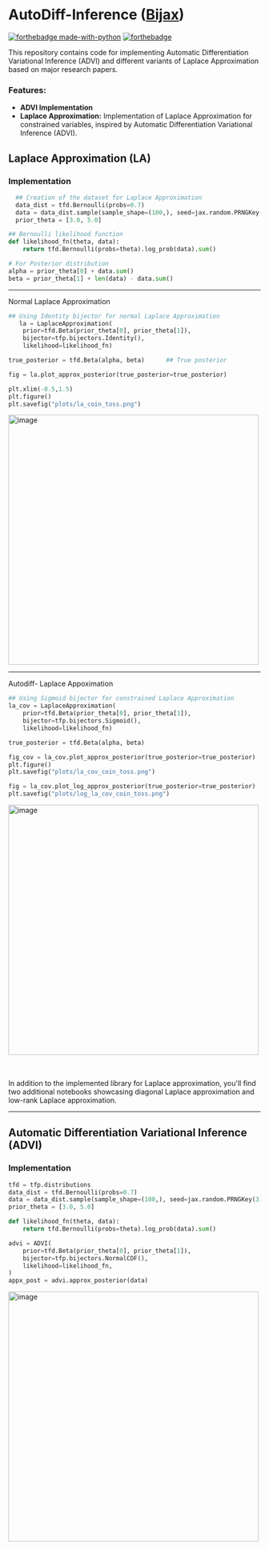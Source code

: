 # AutoDiff-Inference ([Bijax](https://github.com/patel-zeel/bijax))
[![forthebadge made-with-python](http://ForTheBadge.com/images/badges/made-with-python.svg)](https://www.python.org/)
[![forthebadge](https://forthebadge.com/images/badges/built-with-love.svg)](https://forthebadge.com)

This repository contains code for implementing Automatic Differentiation Variational Inference (ADVI) and different variants of Laplace Approximation based on major research papers.

### Features:

- **ADVI Implementation** 
- **Laplace Approximation:** Implementation of Laplace Approximation for constrained variables, inspired by Automatic Differentiation Variational Inference (ADVI).


## Laplace Approximation (LA)

### Implementation

```python
  ## Creation of the dataset for Laplace Approximation
  data_dist = tfd.Bernoulli(probs=0.7)
  data = data_dist.sample(sample_shape=(100,), seed=jax.random.PRNGKey(3))
  prior_theta = [3.0, 5.0]     
```

```python
## Bernoulli likelihood function
def likelihood_fn(theta, data):
    return tfd.Bernoulli(probs=theta).log_prob(data).sum()

# For Posterior distribution
alpha = prior_theta[0] + data.sum()
beta = prior_theta[1] + len(data) - data.sum()
```
----------------------------------------------------

Normal Laplace Approximation
```python
## Using Identity bijector for normal Laplace Approximation
   la = LaplaceApproximation(
    prior=tfd.Beta(prior_theta[0], prior_theta[1]),
    bijector=tfp.bijectors.Identity(),                  
    likelihood=likelihood_fn)
```

```python
true_posterior = tfd.Beta(alpha, beta)      ## True posterior

fig = la.plot_approx_posterior(true_posterior=true_posterior)     

plt.xlim(-0.5,1.5)
plt.figure()
plt.savefig("plots/la_coin_toss.png")
```
<img width="500" alt="image" src="https://github.com/Madhav-Kanda/AutoDiff-Inference/assets/76394914/a808f463-2e2d-49a1-a122-813a3b0fd756">

-----------------------------------------------------
Autodiff- Laplace Appoximation
```python
## Using Sigmoid bijector for constrained Laplace Approximation
la_cov = LaplaceApproximation(
    prior=tfd.Beta(prior_theta[0], prior_theta[1]),
    bijector=tfp.bijectors.Sigmoid(),           
    likelihood=likelihood_fn)
```
```python
true_posterior = tfd.Beta(alpha, beta)

fig_cov = la_cov.plot_approx_posterior(true_posterior=true_posterior)
plt.figure()
plt.savefig("plots/la_cov_coin_toss.png")

fig = la_cov.plot_log_approx_posterior(true_posterior=true_posterior)
plt.savefig("plots/log_la_cov_coin_toss.png")
```
<divr>
<img width="500" alt="image" src="https://github.com/Madhav-Kanda/AutoDiff-Inference/assets/76394914/14390528-dfc3-4b6c-9c41-fa86b59b586e">
</div>

<br><br>
In addition to the implemented library for Laplace approximation, you'll find two additional notebooks showcasing diagonal Laplace approximation and low-rank Laplace approximation.

--------------------------------------------

## Automatic Differentiation Variational Inference (ADVI)
### Implementation

```python
tfd = tfp.distributions
data_dist = tfd.Bernoulli(probs=0.7)
data = data_dist.sample(sample_shape=(100,), seed=jax.random.PRNGKey(3))
prior_theta = [3.0, 5.0]

```

```python
def likelihood_fn(theta, data):
    return tfd.Bernoulli(probs=theta).log_prob(data).sum()
```

```python
advi = ADVI(
    prior=tfd.Beta(prior_theta[0], prior_theta[1]),
    bijector=tfp.bijectors.NormalCDF(),
    likelihood=likelihood_fn,
)
appx_post = advi.approx_posterior(data)
```
<img width="500" alt="image" src="https://github.com/Madhav-Kanda/AutoDiff-Inference/assets/76394914/d3d00ebc-9655-4d04-a5b8-2096dc759059">

